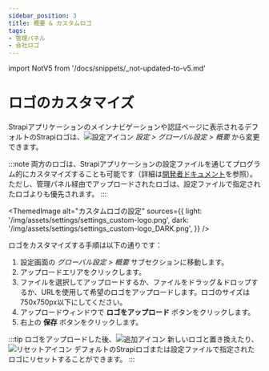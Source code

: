 ```yaml
---
sidebar_position: 3
title: 概要 & カスタムロゴ
tags:
- 管理パネル
- 会社ロゴ
---
```


import NotV5 from '/docs/snippets/_not-updated-to-v5.md'

# ロゴのカスタマイズ

Strapiアプリケーションのメインナビゲーションや認証ページに表示されるデフォルトのStrapiロゴは、![設定アイコン](/img/assets/icons/v5/Cog.svg) *設定 > グローバル設定 > 概要* から変更できます。

:::note
両方のロゴは、Strapiアプリケーションの設定ファイルを通じてプログラム的にカスタマイズすることも可能です（詳細は[開発者ドキュメント](/dev-docs/admin-panel-customization#logos)を参照）。ただし、管理パネル経由でアップロードされたロゴは、設定ファイルで指定されたロゴよりも優先されます。
:::

<ThemedImage
  alt="カスタムロゴの設定"
  sources={{
    light: '/img/assets/settings/settings_custom-logo.png',
    dark: '/img/assets/settings/settings_custom-logo_DARK.png',
  }}
/>

ロゴをカスタマイズする手順は以下の通りです：

1. 設定画面の *グローバル設定 > 概要* サブセクションに移動します。
2. アップロードエリアをクリックします。
3. ファイルを選択してアップロードするか、ファイルをドラッグ＆ドロップするか、URLを使用して希望のロゴをアップロードします。ロゴのサイズは750x750px以下にしてください。
4. アップロードウィンドウで **ロゴをアップロード** ボタンをクリックします。
5. 右上の **保存** ボタンをクリックします。

:::tip
ロゴをアップロードした後、![追加アイコン](/img/assets/icons/v5/Plus.svg) 新しいロゴと置き換えたり、![リセットアイコン](/img/assets/icons/v5/ArrowClockwise.svg) デフォルトのStrapiロゴまたは設定ファイルで指定されたロゴにリセットすることができます。
:::
